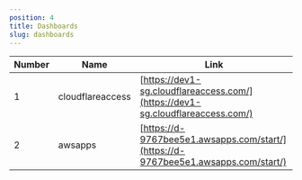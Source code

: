 ```yaml
---
position: 4
title: Dashboards
slug: dashboards
---
```


| Number | Name                | Link                                                                                  |
|--------|---------------------|---------------------------------------------------------------------------------------|
| 1      | cloudflareaccess    | [https://dev1-sg.cloudflareaccess.com/](https://dev1-sg.cloudflareaccess.com/)        |
| 2      | awsapps             | [https://d-9767bee5e1.awsapps.com/start/](https://d-9767bee5e1.awsapps.com/start/)    |
